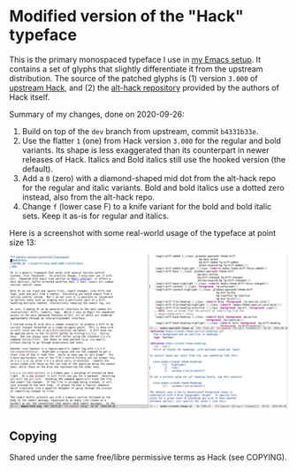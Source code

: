 # Modified version of the "Hack" typeface

This is the primary monospaced typeface I use in [my Emacs
setup](https://protesilaos.com/dotemacs).  It contains a set of glyphs
that slightly differentiate it from the upstream distribution.  The
source of the patched glyphs is (1) version `3.000` of [upstream
Hack](https://github.com/source-foundry/Hack), and (2) the [alt-hack
repository](https://github.com/source-foundry/alt-hack) provided by the
authors of Hack itself.

Summary of my changes, done on 2020-09-26:

1. Build on top of the `dev` branch from upstream, commit `b4331b33e`.
2. Use the flatter `1` (one) from Hack version `3.000` for the regular
   and bold variants.  Its shape is less exaggerated than its
   counterpart in newer releases of Hack.  Italics and Bold italics
   still use the hooked version (the default).
3. Add a `0` (zero) with a diamond-shaped mid dot from the alt-hack repo
   for the regular and italic variants.  Bold and bold italics use a
   dotted zero instead, also from the alt-hack repo.
4. Change `f` (lower case F) to a knife variant for the bold and bold
   italic sets.  Keep it as-is for regular and italics.

Here is a screenshot with some real-world usage of the typeface at point
size 13:

![Hack mod at pt13 using Emacs](./screenshots/demo-emacs-pt13.png)

## Copying

Shared under the same free/libre permissive terms as Hack (see COPYING).

